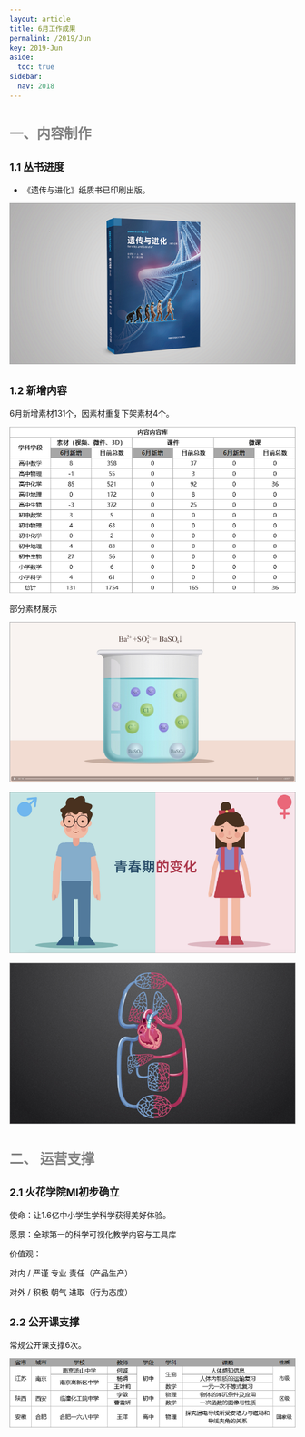 ```yaml
---
layout: article
title: 6月工作成果
permalink: /2019/Jun
key: 2019-Jun
aside:
  toc: true
sidebar:
  nav: 2018
---
```


<bro/><bro/>

# <font size="5" color="gray">一、内容制作</font>

## <font size="4" >1.1 丛书进度</font>

- 《遗传与进化》纸质书已印刷出版。

![avatar](images/20190601.png)

## <font size="4" >1.2 新增内容</font>

6月新增素材131个，因素材重复下架素材4个。

![avatar](images/20190608.png)

部分素材展示

![avatar](images/20190603.png)

![avatar](images/20190604.png)

![avatar](images/20190605.png)

# <font size="5" color="gray">二、	运营支撑</font>

## <font size="4" >2.1 火花学院MI初步确立</font>

使命：让1.6亿中小学生学科学获得美好体验。

愿景：全球第一的科学可视化教学内容与工具库

价值观：

对内 /  严谨 专业 责任（产品生产）

对外 /  积极 朝气 进取（行为态度）

## <font size="4" >2.2 公开课支撑</font>

常规公开课支撑6次。

![avatar](images/20190609.png)





